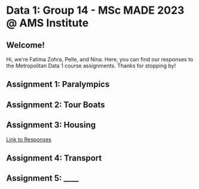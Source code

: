 # Data 1: Group 14 - MSc MADE 2023 @ AMS Institute

## Welcome!
Hi, we're Fatima Zohra, Pelle, and Nina. Here, you can find our responses to the Metropolitan Data 1 course assignments.
Thanks for stopping by!

## Assignment 1: Paralympics

## Assignment 2: Tour Boats

## Assignment 3: Housing
[Link to Responses](https://github.com/nlobo5/Data-1-Group-4/blob/main/Assignment%203_Housing_Group%204.ipynb)

## Assignment 4: Transport

## Assignment 5: ____


